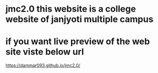 # jmc2.0 this website is a college website of janjyoti multiple campus
# if you want live preview of the web site viste below url
https://dammar093.github.io/jmc2.0/
